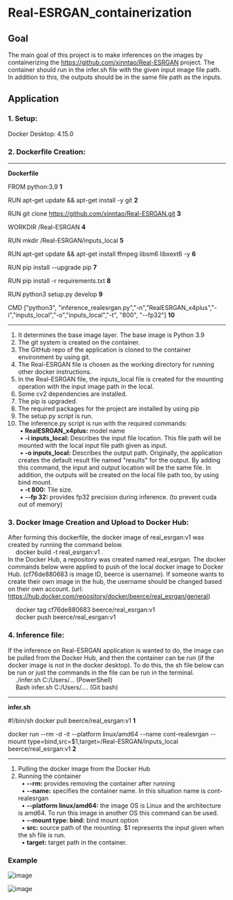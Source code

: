 # Real-ESRGAN_containerization

## Goal 
The main goal of this project is to make inferences on the images by containerizing the https://github.com/xinntao/Real-ESRGAN project. The container should run in the infer.sh file with the given input image file path. In addition to this, the outputs should be in the same file path as the inputs.<br/>

## Application

### 1.	Setup:
Docker Desktop: 4.15.0
### 2.	Dockerfile Creation:
---
**Dockerfile**


FROM python:3.9								**1**

RUN apt-get update && apt-get install -y git					**2**

RUN git clone https://github.com/xinntao/Real-ESRGAN.git			**3**	

WORKDIR /Real-ESRGAN							**4**

RUN mkdir /Real-ESRGAN/inputs_local						**5**

RUN apt-get update && apt-get install ffmpeg libsm6 libxext6  -y		**6**

RUN pip install --upgrade pip							**7**	

RUN pip install -r requirements.txt					**8**

RUN python3 setup.py develop							**9**

CMD ["python3", "inference_realesrgan.py","-n","RealESRGAN_x4plus","-i","inputs_local","-o","inputs_local","-t", "800", "--fp32"]			**10**

---

1.	 It determines the base image layer. The base image is Python 3.9
2.	The git system is created on the container. 
3.	The GitHub repo of the application is cloned to the container environment by using git. 
4.	The Real-ESRGAN file is chosen as the working directory for running other docker instructions. 
5.	In the Real-ESRGAN file, the inputs_local file is created for the mounting operation with the input image path in the local. 
6.	Some cv2 dependencies are installed.
7.	The pip is upgraded.
8.	The required packages for the project are installed by using pip
9.	The setup.py script is run.
10.	The inference.py script is run with the required commands:<br/>
&nbsp;•	**RealESRGAN_x4plus:** model name<br/>
&nbsp;•	**-i inputs_local:** Describes the input file location. This file path will be mounted with the local input file path given as input. <br/>
&nbsp;•	**-o inputs_local:** Describes the output path. Originally, the application creates the default result file named "results" for the output. By adding this command, the input and output location will be the same file. In addition, the outputs will be created on the local file path too, by using bind mount.<br/>
&nbsp;•	**-t 800:** Tile size. <br/>
&nbsp;•	**--fp 32:** provides fp32 precision during inference.  (to prevent cuda out of memory)


### 3.	Docker Image Creation and Upload to Docker Hub:
After forming this dockerfile, the docker image of real_esrgan:v1 was created by running the command below. <br/>
&emsp; docker build -t real_esrgan:v1 . <br/>
In the Docker Hub, a repository was created named real_esrgan. The docker commands below were applied to push of the local docker image to Docker Hub. (cf76de880683 is image ID, beerce is username). If someone wants to create their own image in the hub, the username should be changed based on their own account. (url: https://hub.docker.com/repository/docker/beerce/real_esrgan/general)<br/>

&emsp; docker tag cf76de880683 beerce/real_esrgan:v1 <br/>
&emsp; docker push beerce/real_esrgan:v1 <br/>

### 4.	Inference file:
If the inference on Real-ESRGAN application is wanted to do, the image can be pulled from the Docker Hub, and then the container can be run (if the docker image is not in the docker desktop). To do this, the sh file below can be run or just the commands in the file can be run in the terminal.<br/>
&emsp; ./infer.sh C:/Users/… (PowerShell) <br/>
&emsp; Bash infer.sh C:/Users/…. (Git bash)

---
**infer.sh**

 #!/bin/sh
docker pull beerce/real_esrgan:v1							**1**

docker run --rm -d -it --platform linux/amd64 --name cont-realesrgan  --mount type=bind,src=$1,target=/Real-ESRGAN/inputs_local beerce/real_esrgan:v1		**2**

---

1.	Pulling the docker image from the Docker Hub
2.	Running the container <br/>
&nbsp; •	**--rm:** provides removing the container after running <br/>
&nbsp; •	**--name:** specifies the container name. In this situation name is cont-realesrgan <br/>
&nbsp; •	**--platform linux/amd64:** the image OS is Linux and the architecture is amd64. To run this image in another OS this command can be used.<br/>
&nbsp; •	**--mount type: bind:** bind mount option<br/>
&nbsp; •	**src:** source path of the mounting. $1 represents the input given when the sh file is run.<br/>
&nbsp; •	**target:** target path in the container.<br/>

### Example
![image](https://user-images.githubusercontent.com/66211576/215257224-a987e244-97fb-4a6c-9c10-dbe747e11548.png)

![image](https://user-images.githubusercontent.com/66211576/215257229-45a129be-8776-4f41-80b6-9346d6601754.png)

